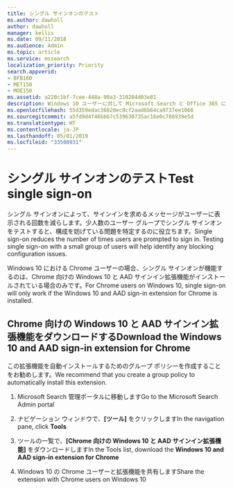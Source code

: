 ```yaml
---
title: シングル サインオンのテスト
ms.author: dawholl
author: dawholl
manager: kellis
ms.date: 09/11/2018
ms.audience: Admin
ms.topic: article
ms.service: mssearch
localization_priority: Priority
search.appverid:
- BFB160
- MET150
- MOE150
ms.assetid: a220c1bf-7cee-448a-90a3-310284d03e81
description: Windows 10 ユーザーに対して Microsoft Search と Office 365 にサインインを求めるメッセージが表示される回数を減らします
ms.openlocfilehash: 55d359edac36020ec8cf2aad6b64ca9737ee1066
ms.sourcegitcommit: a5fd9d4f46bbb7c539630735ac16e0c786939e5d
ms.translationtype: HT
ms.contentlocale: ja-JP
ms.lasthandoff: 05/01/2019
ms.locfileid: "33508931"
---
```

# <a name="test-single-sign-on"></a><span data-ttu-id="efe93-103">シングル サインオンのテスト</span><span class="sxs-lookup"><span data-stu-id="efe93-103">Test single sign-on</span></span>

<span data-ttu-id="efe93-p101">シングル サインオンによって、サインインを求めるメッセージがユーザーに表示される回数を減らします。少人数のユーザー グループでシングル サインオンをテストすると、構成を妨げている問題を特定するのに役立ちます。</span><span class="sxs-lookup"><span data-stu-id="efe93-p101">Single sign-on reduces the number of times users are prompted to sign in. Testing single sign-on with a small group of users will help identify any blocking configuration issues.</span></span> 
  
<span data-ttu-id="efe93-106">Windows 10 における Chrome ユーザーの場合、シングル サインオンが機能するのは、Chrome 向けの Windows 10 と AAD サインイン拡張機能がインストールされている場合のみです。</span><span class="sxs-lookup"><span data-stu-id="efe93-106">For Chrome users on Windows 10, single sign-on will only work if the Windows 10 and AAD sign-in extension for Chrome is installed.</span></span> 
  
## <a name="download-the-windows-10-and-aad-sign-in-extension-for-chrome"></a><span data-ttu-id="efe93-107">Chrome 向けの Windows 10 と AAD サインイン拡張機能をダウンロードする</span><span class="sxs-lookup"><span data-stu-id="efe93-107">Download the Windows 10 and AAD sign-in extension for Chrome</span></span>

<span data-ttu-id="efe93-108">この拡張機能を自動インストールするためのグループ ポリシーを作成することをお勧めします。</span><span class="sxs-lookup"><span data-stu-id="efe93-108">We recommend that you create a group policy to automatically install this extension.</span></span>
  
1. <span data-ttu-id="efe93-109">Microsoft Search 管理ポータルに移動します</span><span class="sxs-lookup"><span data-stu-id="efe93-109">Go to the Microsoft Search Admin portal</span></span>
    
2. <span data-ttu-id="efe93-110">ナビゲーション ウィンドウで、**[ツール]** をクリックします</span><span class="sxs-lookup"><span data-stu-id="efe93-110">In the navigation pane, click **Tools**</span></span>
    
3. <span data-ttu-id="efe93-111">ツールの一覧で、**[Chrome 向けの Windows 10 と AAD サインイン拡張機能]** をダウンロードします</span><span class="sxs-lookup"><span data-stu-id="efe93-111">In the Tools list, download the **Windows 10 and AAD sign-in extension for Chrome**</span></span>
    
4. <span data-ttu-id="efe93-112">Windows 10 の Chrome ユーザーと拡張機能を共有します</span><span class="sxs-lookup"><span data-stu-id="efe93-112">Share the extension with Chrome users on Windows 10</span></span>

  

